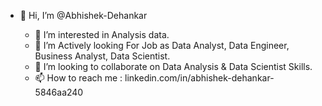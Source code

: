 - 👋 Hi, I’m @Abhishek-Dehankar

  - 👀 I’m interested in Analysis data.
  - 🌱 I’m Actively looking For Job as Data Analyst, Data Engineer, Business Analyst, Data Scientist.
  - 💞️ I’m looking to collaborate on Data Analysis & Data Scientist Skills.
  - 📫 How to reach me : linkedin.com/in/abhishek-dehankar-5846aa240

<!---
Abhishek-Dehankar/Abhishek-Dehankar is a ✨ special ✨ repository because its `README.md` (this file) appears on your GitHub profile.
You can click the Preview link to take a look at your changes.
--->
